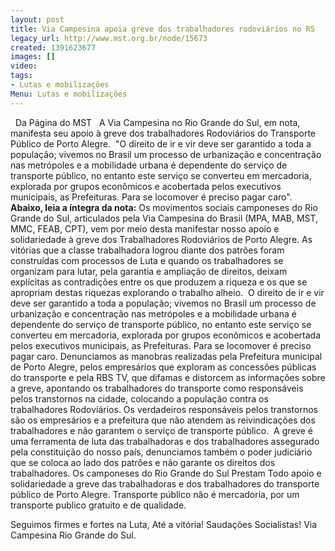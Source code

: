 ```yaml
---
layout: post
title: Via Campesina apoia greve dos trabalhadores rodoviários no RS
legacy_url: http://www.mst.org.br/node/15673
created: 1391623677
images: []
video: 
tags:
- Lutas e mobilizações
Menu: Lutas e mobilizações
---
```



 
Da Página do MST
 
A Via Campesina no Rio Grande do Sul, em nota, manifesta seu apoio à greve dos trabalhadores Rodoviários do Transporte Público de Porto Alegre. 
"O direito de ir e vir deve ser garantido a toda a população; vivemos no Brasil um processo de urbanização e concentração nas metrópoles e a mobilidade urbana é dependente do serviço de transporte público, no entanto este serviço se converteu em mercadoria, explorada por grupos econômicos e acobertada pelos executivos municipais, as Prefeituras. Para se locomover é preciso pagar caro".
**Abaixo, leia a íntegra da nota:**
Os movimentos sociais camponeses do Rio Grande do Sul, articulados pela Via Campesina do Brasil (MPA, MAB, MST, MMC, FEAB, CPT), vem por meio desta manifestar nosso apoio e solidariedade à greve dos Trabalhadores Rodoviários de Porto Alegre.
As vitórias que a classe trabalhadora logrou diante dos patrões foram construídas com processos de Luta e quando os trabalhadores se organizam para lutar, pela garantia e ampliação de direitos, deixam explícitas as contradições entre os que produzem a riqueza e os que se apropriam destas riquezas explorando o trabalho alheio. 
O direito de ir e vir deve ser garantido a toda a população; vivemos no Brasil um processo de urbanização e concentração nas metrópoles e a mobilidade urbana é dependente do serviço de transporte público, no entanto este serviço se converteu em mercadoria, explorada por grupos econômicos e acobertada pelos executivos municipais, as Prefeituras. Para se locomover é preciso pagar caro.
Denunciamos as manobras realizadas pela Prefeitura municipal de Porto Alegre, pelos empresários que exploram as concessões públicas do transporte e pela RBS TV, que difamas e distorcem as informações sobre a greve, apontando os trabalhadores do transporte como responsáveis pelos transtornos na cidade, colocando a população contra os trabalhadores Rodoviários.
Os verdadeiros responsáveis pelos transtornos são os empresários e a prefeitura que não atendem as reivindicações dos trabalhadores e não garantem o serviço de transporte público. 
A greve é uma ferramenta de luta das trabalhadoras e dos trabalhadores assegurado pela constituição do nosso país, denunciamos também o poder judiciário que se coloca ao lado dos patrões e não garante os direitos dos trabalhadores.
Os camponeses do Rio Grande do Sul Prestam Todo apoio e solidariedade a greve das trabalhadoras e dos trabalhadores do transporte público de Porto Alegre.
Transporte público não é mercadoria, por um transporte publico gratuito e de qualidade.

Seguimos firmes e fortes na Luta,
Até a vitória!
Saudações Socialistas!
Via Campesina Rio Grande do Sul.
